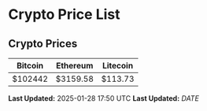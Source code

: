 # Crypto Price List

## Crypto Prices
| Bitcoin | Ethereum | Litecoin |
| ------- | -------- | -------- |
| $102442 | $3159.58 | $113.73 |
**Last Updated:** 2025-01-28 17:50 UTC
**Last Updated:** $DATE$
